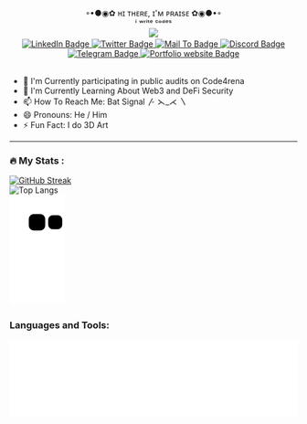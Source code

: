 <div align="center">
  ◦•●◉✿ ʜɪ ᴛʜᴇʀᴇ, ɪ'ᴍ ᴘʀᴀɪsᴇ ✿◉●•◦
  <br>
  ⁱ ʷʳⁱᵗᵉ ᶜᵒᵈᵉˢ
</div>

<div id="header" align="center">
  <img src="https://media.giphy.com/media/j7k6JOp8LufhXspVfu/giphy.gif" width="100"/>

<div id="badges">
  <a href="https://www.linkedin.com/in/praise-adedokun-b544061bb/">
    <img src="https://img.shields.io/badge/LinkedIn-blue?style=for-the-badge&logo=linkedin&logoColor=white" alt="LinkedIn Badge"/>
  </a>
  <a href="https://twitter.com/___praise">
    <img src="https://img.shields.io/badge/Twitter-blue?style=for-the-badge&logo=twitter&logoColor=white" alt="Twitter Badge"/>
  </a>
  <a href="https://twitter.com/___praise">
    <img src="https://img.shields.io/badge/Gmail-D14836?style=for-the-badge&logo=gmail&logoColor=white" alt="Mail To Badge"/>
  </a>
  <a href="https://twitter.com/___praise">
    <img src="https://img.shields.io/badge/Discord-7289DA?style=for-the-badge&logo=discord&logoColor=white" alt="Discord Badge"/>
  </a>
  <a href="https://t.me/praise_dev">
    <img src="https://img.shields.io/badge/Telegram-2CA5E0?style=for-the-badge&logo=telegram&logoColor=white" alt="Telegram Badge"/>
  </a>
  <a href="https://github.com/praise03">
    <img src="https://img.shields.io/badge/website-000000?style=for-the-badge&logo=About.me&logoColor=white" alt="Portfolio website Badge"/>
  </a>
</div>
<img src="https://komarev.com/ghpvc/?username=your-github-username&style=flat-square&color=blue" alt=""/>
</div>

- 🔭 I'm Currently participating in public audits on Code4rena
- 🌱 I'm Currently Learning About Web3 and DeFi Security
- 📫 How To Reach Me: Bat Signal 〴 ⋋_⋌ 〵
- 😄 Pronouns: He / Him
- ⚡ Fun Fact: I do 3D Art

---

### :fire: My Stats :
[![GitHub Streak](http://github-readme-streak-stats.herokuapp.com?user=praise03&theme=dark&background=000000)](https://git.io/streak-stats)
<br>
![Top Langs](https://github-readme-stats.vercel.app/api/top-langs/?username=praise03&layout=compact&theme=vision-friendly-dark&langs_count=10&hide=css)
<br>
![Snake animation](https://github.com/praise03/praise03/blob/output/github-contribution-grid-snake.svg)



<div>
    <h3>Languages and Tools: </h3> 
  <p align="center">
    <img src="https://github.com/praise03/praise03/blob/main/skills.svg">
  </p>
</div>
